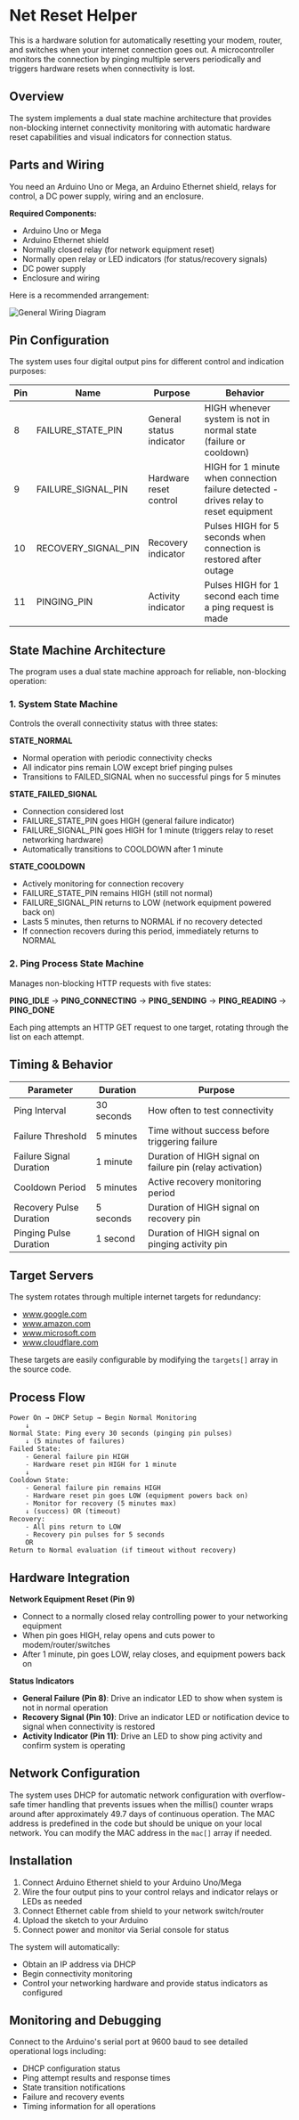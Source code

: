# Net Reset Helper

This is a hardware solution for automatically resetting your modem, router, and switches when your internet connection goes out. A microcontroller monitors the connection by pinging multiple servers periodically and triggers hardware resets when connectivity is lost.

## Overview

The system implements a dual state machine architecture that provides non-blocking internet connectivity monitoring with automatic hardware reset capabilities and visual indicators for connection status.

## Parts and Wiring

You need an Arduino Uno or Mega, an Arduino Ethernet shield, relays for control, a DC power supply, wiring and an enclosure.

**Required Components:**
- Arduino Uno or Mega
- Arduino Ethernet shield
- Normally closed relay (for network equipment reset)
- Normally open relay or LED indicators (for status/recovery signals)
- DC power supply
- Enclosure and wiring

Here is a recommended arrangement:

![General Wiring Diagram](images/din.png)

## Pin Configuration

The system uses four digital output pins for different control and indication purposes:

| Pin | Name | Purpose | Behavior |
|-----|------|---------|----------|
| 8 | FAILURE_STATE_PIN | General status indicator | HIGH whenever system is not in normal state (failure or cooldown) |
| 9 | FAILURE_SIGNAL_PIN | Hardware reset control | HIGH for 1 minute when connection failure detected - drives relay to reset equipment |
| 10 | RECOVERY_SIGNAL_PIN | Recovery indicator | Pulses HIGH for 5 seconds when connection is restored after outage |
| 11 | PINGING_PIN | Activity indicator | Pulses HIGH for 1 second each time a ping request is made |

## State Machine Architecture

The program uses a dual state machine approach for reliable, non-blocking operation:

### 1. System State Machine
Controls the overall connectivity status with three states:

**STATE_NORMAL**
- Normal operation with periodic connectivity checks
- All indicator pins remain LOW except brief pinging pulses
- Transitions to FAILED_SIGNAL when no successful pings for 5 minutes

**STATE_FAILED_SIGNAL**  
- Connection considered lost
- FAILURE_STATE_PIN goes HIGH (general failure indicator)
- FAILURE_SIGNAL_PIN goes HIGH for 1 minute (triggers relay to reset networking hardware)
- Automatically transitions to COOLDOWN after 1 minute

**STATE_COOLDOWN**
- Actively monitoring for connection recovery
- FAILURE_STATE_PIN remains HIGH (still not normal)
- FAILURE_SIGNAL_PIN returns to LOW (network equipment powered back on)
- Lasts 5 minutes, then returns to NORMAL if no recovery detected
- If connection recovers during this period, immediately returns to NORMAL

### 2. Ping Process State Machine
Manages non-blocking HTTP requests with five states:

**PING_IDLE** → **PING_CONNECTING** → **PING_SENDING** → **PING_READING** → **PING_DONE**

Each ping attempts an HTTP GET request to one target, rotating through the list on each attempt.

## Timing & Behavior

| Parameter | Duration | Purpose |
|-----------|----------|---------|
| Ping Interval | 30 seconds | How often to test connectivity |
| Failure Threshold | 5 minutes | Time without success before triggering failure |
| Failure Signal Duration | 1 minute | Duration of HIGH signal on failure pin (relay activation) |
| Cooldown Period | 5 minutes | Active recovery monitoring period |
| Recovery Pulse Duration | 5 seconds | Duration of HIGH signal on recovery pin |
| Pinging Pulse Duration | 1 second | Duration of HIGH signal on pinging activity pin |

## Target Servers

The system rotates through multiple internet targets for redundancy:
- www.google.com
- www.amazon.com  
- www.microsoft.com
- www.cloudflare.com

These targets are easily configurable by modifying the `targets[]` array in the source code.

## Process Flow

```
Power On → DHCP Setup → Begin Normal Monitoring
    ↓
Normal State: Ping every 30 seconds (pinging pin pulses)
    ↓ (5 minutes of failures)
Failed State: 
    - General failure pin HIGH
    - Hardware reset pin HIGH for 1 minute
    ↓
Cooldown State: 
    - General failure pin remains HIGH
    - Hardware reset pin goes LOW (equipment powers back on)
    - Monitor for recovery (5 minutes max)
    ↓ (success) OR (timeout)
Recovery: 
    - All pins return to LOW
    - Recovery pin pulses for 5 seconds
    OR
Return to Normal evaluation (if timeout without recovery)
```

## Hardware Integration

**Network Equipment Reset (Pin 9)**
- Connect to a normally closed relay controlling power to your networking equipment
- When pin goes HIGH, relay opens and cuts power to modem/router/switches
- After 1 minute, pin goes LOW, relay closes, and equipment powers back on

**Status Indicators**
- **General Failure (Pin 8)**: Drive an indicator LED to show when system is not in normal operation
- **Recovery Signal (Pin 10)**: Drive an indicator LED or notification device to signal when connectivity is restored
- **Activity Indicator (Pin 11)**: Drive an LED to show ping activity and confirm system is operating

## Network Configuration

The system uses DHCP for automatic network configuration with overflow-safe timer handling that prevents issues when the millis() counter wraps around after approximately 49.7 days of continuous operation. The MAC address is predefined in the code but should be unique on your local network. You can modify the MAC address in the `mac[]` array if needed.


## Installation

1. Connect Arduino Ethernet shield to your Arduino Uno/Mega
2. Wire the four output pins to your control relays and indicator relays or LEDs as needed
3. Connect Ethernet cable from shield to your network switch/router
4. Upload the sketch to your Arduino
5. Connect power and monitor via Serial console for status

The system will automatically:
- Obtain an IP address via DHCP
- Begin connectivity monitoring
- Control your networking hardware and provide status indicators as configured

## Monitoring and Debugging

Connect to the Arduino's serial port at 9600 baud to see detailed operational logs including:
- DHCP configuration status
- Ping attempt results and response times
- State transition notifications
- Failure and recovery events
- Timing information for all operations

